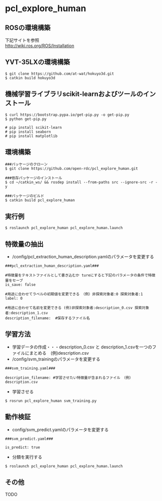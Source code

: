 # pcl_explore_human

## ROSの環境構築
下記サイトを参照  
http://wiki.ros.org/ROS/Installation

## YVT-35LXの環境構築
```
$ git clone https://github.com/at-wat/hokuyo3d.git
$ catkin build hokuyo3d
```
## 機械学習ライブラリscikit-learnおよびツールのインストール
```
$ curl https://bootstrap.pypa.io/get-pip.py -o get-pip.py
$ python get-pip.py

# pip install scikit-learn
# pip install seaborn
# pip install matplotlib
```

## 環境構築
```
###パッケージのクローン
$ git clone https://github.com/open-rdc/pcl_explore_human.git

###依存パッケージのインストール
$ cd ~/catkin_ws/ && rosdep install --from-paths src --ignore-src -r -y

###パッケージのビルド
$ catkin build pcl_explore_human
```

## 実行例
`` $ roslaunch pcl_explore_human pcl_explore_human.launch ``

## 特徴量の抽出
- /config/pcl_extraction_human_description.yamlのパラメータを変更する
```
###pcl_extraction_human_description.yaml###

#特徴量をテキストファイルとして書き込むか tureにすると下記のパラメータの条件で特徴量をセーブ
is_save: false 

#用途に合わせてラベルの初期値を変更できる　（例）非探索対象者:0 探索対象者:1
label: 0

#用途に合わせて名前を変更できる (例)非探索対象者:description_0.csv 探索対象者:description_1.csv
description_filename:  #保存するファイル名
```

## 学習方法
- 学習データの作成・・・description_0.csv と description_1.csvを一つのファイルにまとめる　(例)description.csv
- /config/svm_trainingのパラメータを変更する
```
###svm_training.yaml###

description_filename: #学習させたい特徴量が含まれるファイル　（例）description.csv
```
- 学習させる  
```
$ rosrun pcl_explore_human svm_training.py
```

## 動作検証
- config/svm_predict.yamlのパラメータを変更する
```
###svm_predict.yaml###

is_predict: true
```
- 分類を実行する
```
$ roslaunch pcl_explore_human pcl_explore_human.launch
```

## その他 
TODO
